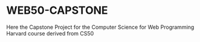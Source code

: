 # WEB50-CAPSTONE
Here the Capstone Project for the Computer Science for Web Programming Harvard course derived from CS50
